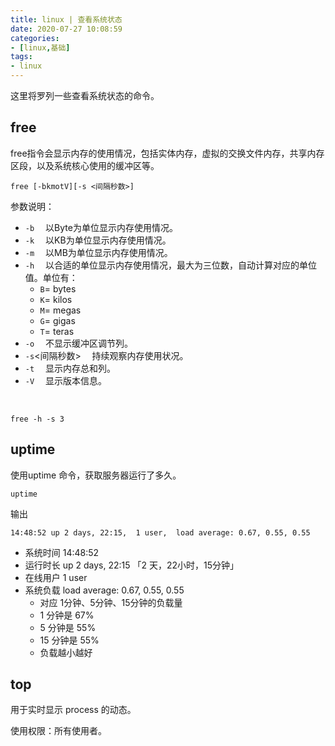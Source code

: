 ```yaml
---
title: linux | 查看系统状态
date: 2020-07-27 10:08:59
categories:
- [linux,基础]
tags:
- linux
---
```

这里将罗列一些查看系统状态的命令。

<!-- more -->

## free

free指令会显示内存的使用情况，包括实体内存，虚拟的交换文件内存，共享内存区段，以及系统核心使用的缓冲区等。

	free [-bkmotV][-s <间隔秒数>]

参数说明：

- `-b` 　以Byte为单位显示内存使用情况。
- `-k` 　以KB为单位显示内存使用情况。
- `-m` 　以MB为单位显示内存使用情况。
- `-h` 　以合适的单位显示内存使用情况，最大为三位数，自动计算对应的单位值。单位有：
	- `B`= bytes
	- `K`= kilos
	- `M`= megas
	- `G`= gigas
	- `T`= teras
- `-o` 　不显示缓冲区调节列。
- `-s`<间隔秒数> 　持续观察内存使用状况。
- `-t` 　显示内存总和列。
- `-V` 　显示版本信息。

<br/>

	free -h -s 3

## uptime

使用uptime 命令，获取服务器运行了多久。

	uptime

输出

	14:48:52 up 2 days, 22:15,  1 user,  load average: 0.67, 0.55, 0.55

- 系统时间 14:48:52
- 运行时长 up 2 days, 22:15 「2 天，22小时，15分钟」
- 在线用户 1 user
- 系统负载 load average: 0.67, 0.55, 0.55
	- 对应 1分钟、5分钟、15分钟的负载量
	- 1 分钟是 67%
	- 5 分钟是 55%
	- 15 分钟是 55%
	- 负载越小越好
	
## top

用于实时显示 process 的动态。

使用权限：所有使用者。

